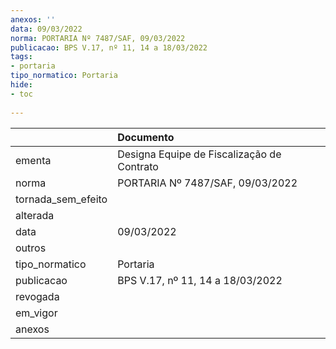 ```yaml
---
anexos: ''
data: 09/03/2022
norma: PORTARIA Nº 7487/SAF, 09/03/2022
publicacao: BPS V.17, nº 11, 14 a 18/03/2022
tags:
- portaria
tipo_normatico: Portaria
hide: 
- toc 
 
---
```


|                    | Documento                                  |
|:-------------------|:-------------------------------------------|
| ementa             | Designa Equipe de Fiscalização de Contrato |
| norma              | PORTARIA Nº 7487/SAF, 09/03/2022           |
| tornada_sem_efeito |                                            |
| alterada           |                                            |
| data               | 09/03/2022                                 |
| outros             |                                            |
| tipo_normatico     | Portaria                                   |
| publicacao         | BPS V.17, nº 11, 14 a 18/03/2022           |
| revogada           |                                            |
| em_vigor           |                                            |
| anexos             |                                            |
